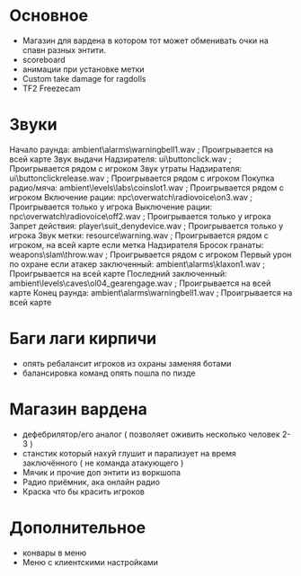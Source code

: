 # Основное
- Магазин для вардена в котором тот может обменивать очки на спавн разных энтити.
- scoreboard
- анимации при установке метки
- Custom take damage for ragdolls
- TF2 Freezecam

# Звуки
Начало раунда: ambient\alarms\warningbell1.wav ; Проигрывается на всей карте
Звук выдачи Надзирателя: ui\buttonclick.wav ; Проигрывается рядом с игроком
Звук утраты Надзирателя: ui\buttonclickrelease.wav ; Проигрывается рядом с игроком
Покупка радио/мяча: ambient\levels\labs\coinslot1.wav ; Проигрывается рядом с игроком
Включение рации: npc\overwatch\radiovoice\on3.wav ; Проигрывается только у игрока
Выключение рации: npc\overwatch\radiovoice\off2.wav ; Проигрывается только у игрока
Запрет действия: player\suit_denydevice.wav ; Проигрывается только у игрока
Звук метки: resource\warning.wav ; Проигрывается рядом с игроком, на всей карте если метка Надзирателя
Бросок гранаты: weapons\slam\throw.wav ; Проигрывается рядом с игроком
Первый урон по охране если атакер заключенный: ambient\alarms\klaxon1.wav ; Проигрывается на всей карте
Последний заключенный: ambient\levels\caves\ol04_gearengage.wav ; Проигрывается на всей карте
Конец раунда: ambient\alarms\warningbell1.wav ; Проигрывается на всей карте

# Баги лаги кирпичи
- опять ребалансит игроков из охраны заменяя ботами
- балансировка команд опять пошла по пизде

# Магазин вардена
- дефебрилятор/его аналог ( позволяет оживить несколько человек 2-3 )
- станстик который нахуй глушит и парализует на время заключённого ( не команда атакующего )
- Мячик и прочие доп энтити из воркшопа
- Радио приёмник, ака онлайн радио
- Краска что бы красить игроков

# Дополнительное
- конвары в меню
- Меню с клиентскими настройками
